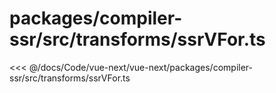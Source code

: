 # packages/compiler-ssr/src/transforms/ssrVFor.ts

<<< @/docs/Code/vue-next/vue-next/packages/compiler-ssr/src/transforms/ssrVFor.ts
